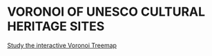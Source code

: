 # VORONOI OF UNESCO CULTURAL HERITAGE SITES
 [Study the interactive Voronoi Treemap](https://github.com/RachaelKilonzo/Voronoi-of-UNESCO-cultural-heritage-sites/blob/main/voronoi_treemap_visualization.html) 
